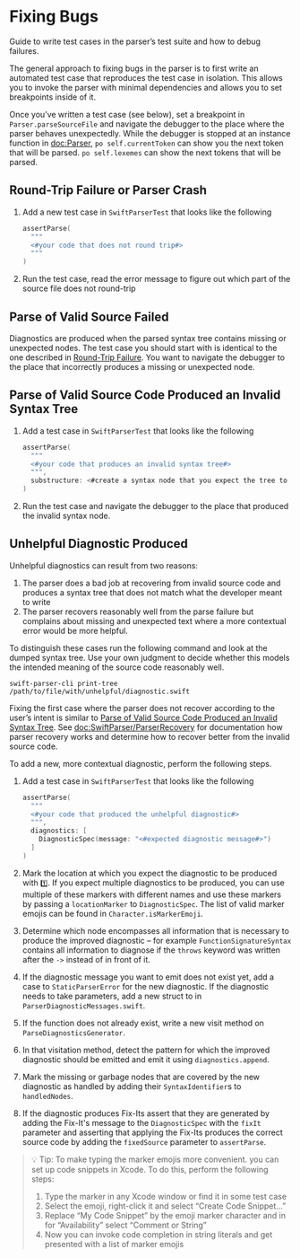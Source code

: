 # Fixing Bugs

Guide to write test cases in the parser’s test suite and how to debug failures.

The general approach to fixing bugs in the parser is to first write an automated test case that reproduces the test case in isolation. This allows you to invoke the parser with minimal dependencies and allows you to set breakpoints inside of it. 

Once you’ve written a test case (see below), set a breakpoint in `Parser.parseSourceFile` and navigate the debugger to the place where the parser behaves unexpectedly. While the debugger is stopped at an instance function in <doc:Parser>, `po self.currentToken` can show you the next token that will be parsed. `po self.lexemes` can show the next tokens that will be parsed.

## Round-Trip Failure or Parser Crash

1. Add a new test case in `SwiftParserTest` that looks like the following
    ```swift
    assertParse(
      """
      <#your code that does not round trip#>
      """
    )
    ```
2. Run the test case, read the error message to figure out which part of the source file does not round-trip


## Parse of Valid Source Failed

Diagnostics are produced when the parsed syntax tree contains missing or unexpected nodes. The test case you should start with is identical to the one described in [Round-Trip Failure](#Round-Trip-Failure-or-Parser-Crash). You want to navigate the debugger to the place that incorrectly produces a missing or unexpected node.

## Parse of Valid Source Code Produced an Invalid Syntax Tree

1. Add a test case in `SwiftParserTest` that looks like the following
    ```swift
    assertParse(
      """
      <#your code that produces an invalid syntax tree#> 
      """,
      substructure: <#create a syntax node that you expect the tree to have#>
    )
    ```
2. Run the test case and navigate the debugger to the place that produced the invalid syntax node. 

## Unhelpful Diagnostic Produced

Unhelpful diagnostics can result from two reasons:
1. The parser does a bad job at recovering from invalid source code and produces a syntax tree that does not match what the developer meant to write
2. The parser recovers reasonably well from the parse failure but complains about missing and unexpected text where a more contextual error would be more helpful.

To distinguish these cases run the following command and look at the dumped syntax tree. Use your own judgment to decide whether this models the intended meaning of the source code reasonably well.
```
swift-parser-cli print-tree /path/to/file/with/unhelpful/diagnostic.swift
``` 

Fixing the first case where the parser does not recover according to the user’s intent is similar to [Parse of Valid Source Code Produced an Invalid Syntax Tree](#Parse-of-Valid-Source-Code-Produced-an-Invalid-Syntax-Tree). See <doc:SwiftParser/ParserRecovery> for documentation how parser recovery works and determine how to recover better from the invalid source code.

To add a new, more contextual diagnostic, perform the following steps.

1. Add a test case in `SwiftParserTest` that looks like the following
    
    ```swift
    assertParse(
      """
      <#your code that produced the unhelpful diagnostic#>
      """,
      diagnostics: [
        DiagnosticSpec(message: "<#expected diagnostic message#>")
      ]
    )
    ```
2. Mark the location at which you expect the diagnostic to be produced with `1️⃣`. If you expect multiple diagnostics to be produced, you can use multiple of these markers with different names and use these markers by passing a `locationMarker` to `DiagnosticSpec`. The list of valid marker emojis can be found in `Character.isMarkerEmoji`.
3. Determine which node encompasses all information that is necessary to produce the improved diagnostic – for example `FunctionSignatureSyntax` contains all information to diagnose if the `throws` keyword was written after the `->` instead of in front of it.
4. If the diagnostic message you want to emit does not exist yet, add a case to `StaticParserError` for the new diagnostic. If the diagnostic needs to take parameters, add a new struct to in `ParserDiagnosticMessages.swift`.
5. If the function does not already exist, write a new visit method on `ParseDiagnosticsGenerator`.
6. In that visitation method, detect the pattern for which the improved diagnostic should be emitted and emit it using `diagnostics.append`.
7. Mark the missing or garbage nodes that are covered by the new diagnostic as handled by adding their `SyntaxIdentifier`s to `handledNodes`.
8. If the diagnostic produces Fix-Its assert that they are generated by adding the Fix-It's message to the `DiagnosticSpec` with the `fixIt` parameter and asserting that applying the Fix-Its produces the correct source code by adding the `fixedSource` parameter to `assertParse`.

> 💡 Tip: To make typing the marker emojis more convenient. you can set up code snippets in Xcode. To do this, perform the following steps:
> 1. Type the marker in any Xcode window or find it in some test case
> 2. Select the emoji, right-click it and select “Create Code Snippet…”
> 3. Replace “My Code Snippet” by the emoji marker character and in for “Availability” select “Comment or String”
> 4. Now you can invoke code completion in string literals and get presented with a list of marker emojis
